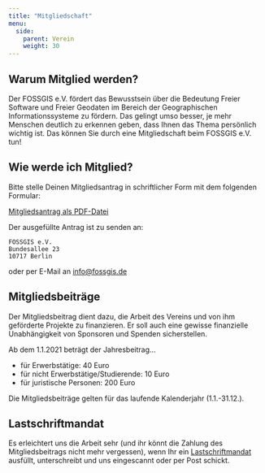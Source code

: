 ```yaml
---
title: "Mitgliedschaft"
menu:
  side:
    parent: Verein
    weight: 30
---
```


## Warum Mitglied werden?

Der FOSSGIS e.V. fördert das Bewusstsein über die Bedeutung Freier Software und
Freier Geodaten im Bereich der Geographischen Informationssysteme zu fördern.
Das gelingt umso besser, je mehr Menschen deutlich zu erkennen geben, dass
Ihnen das Thema persönlich wichtig ist. Das können Sie durch eine
Mitgliedschaft beim FOSSGIS e.V. tun!

## Wie werde ich Mitglied?

Bitte stelle Deinen Mitgliedsantrag in schriftlicher Form mit dem folgenden
Formular:

[Mitgliedsantrag als PDF-Datei](/verein/mitgliedsantrag.pdf)

Der ausgefüllte Antrag ist zu senden an:

    FOSSGIS e.V.
    Bundesallee 23
    10717 Berlin

oder per E-Mail an [info@fossgis.de](mailto:info@fossgis.de)

## Mitgliedsbeiträge

Der Mitgliedsbeitrag dient dazu, die Arbeit des Vereins und von ihm geförderte
Projekte zu finanzieren. Er soll auch eine gewisse finanzielle Unabhängigkeit
von Sponsoren und Spenden sicherstellen.

Ab dem 1.1.2021 beträgt der Jahresbeitrag...

* für Erwerbstätige: 40 Euro
* für nicht Erwerbstätige/Studierende: 10 Euro
* für juristische Personen: 200 Euro

Die Mitgliedsbeiträge gelten für das laufende Kalenderjahr (1.1.-31.12.).

## Lastschriftmandat

Es erleichtert uns die Arbeit sehr (und ihr könnt die Zahlung des
Mitgliedsbeitrags nicht mehr vergessen), wenn Ihr ein
[Lastschriftmandat](/verein/lsmandat.pdf) ausfüllt, unterschreibt und uns
eingescannt oder per Post schickt.




